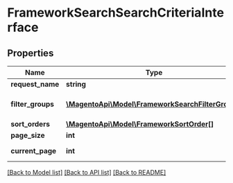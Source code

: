 # FrameworkSearchSearchCriteriaInterface

## Properties
Name | Type | Description | Notes
------------ | ------------- | ------------- | -------------
**request_name** | **string** |  | 
**filter_groups** | [**\MagentoApi\Model\FrameworkSearchFilterGroup[]**](FrameworkSearchFilterGroup.md) | A list of filter groups. | 
**sort_orders** | [**\MagentoApi\Model\FrameworkSortOrder[]**](FrameworkSortOrder.md) | Sort order. | [optional] 
**page_size** | **int** | Page size. | [optional] 
**current_page** | **int** | Current page. | [optional] 

[[Back to Model list]](../../README.md#documentation-for-models) [[Back to API list]](../../README.md#documentation-for-api-endpoints) [[Back to README]](../../README.md)


